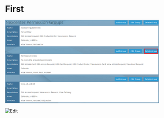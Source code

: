 # First

![](.gitbook/assets/deletegroup.png)

![Edit](https://github.com/SoniHari/Test1/tree/982e2a613280ae9d8df1f46618e22a62790246eb/.gitbook/assets/editgroup.png)

